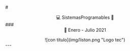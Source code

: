 #<div align="center">:computer: SistemasProgramables :school_satchel: </div>
###<div align="center">:calendar: Enero - Julio 2021 </div>
<div align = "center"> ![con titulo](img/liston.png "Logo tec") </div>
---
